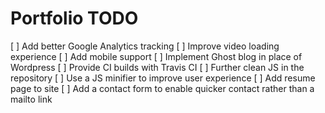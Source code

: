 # Portfolio TODO

[ ] Add better Google Analytics tracking
[ ] Improve video loading experience
[ ] Add mobile support
[ ] Implement Ghost blog in place of Wordpress
[ ] Provide CI builds with Travis CI
[ ] Further clean JS in the repository
[ ] Use a JS minifier to improve user experience
[ ] Add resume page to site
[ ] Add a contact form to enable quicker contact rather than a mailto link